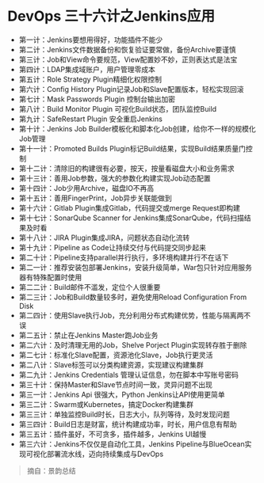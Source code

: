 # DevOps 三十六计之Jenkins应用

- 第一计：Jenkins要想用得好，功能插件不能少
- 第二计：Jenkins文件数据备份和恢复验证要常做，备份Archive要谨慎
- 第三计：Job和View命令要规范，View配置妙不妙，正则表达式是法宝
- 第四计：LDAP集成域账户，用户管理零成本
- 第五计：Role Strategy Plugin精细化权限控制
- 第六计：Config History Plugin记录Job和Slave配置版本，轻松实现回滚
- 第七计：Mask Passwords Plugin 控制台输出加密
- 第八计：Build Monitor Plugin 可视化Build状态，团队监控Build
- 第九计：SafeRestart Plugin 安全重启Jenkins
- 第十计：Jenkins Job Builder模板化和脚本化Job创建，给你不一样的规模化Job管理
- 第十一计：Promoted Builds Plugin标记Build结果，实现Build结果质量门控制
- 第十二计：清除旧的构建很有必要，按天，按量看磁盘大小和业务需求
- 第十三计：善用Job参数，强大的参数化构建实现Job动态配置
- 第十四计：Job少用Archive，磁盘IO不再高
- 第十五计：善用FingerPrint，Job异步关联能做到
- 第十六计：Gitlab Plugin集成Gitlab，代码提交或merge Request即构建
- 第十七计：SonarQube Scanner for Jenkins集成SonarQube，代码扫描结果及时看
- 第十八计：JIRA Plugin集成JIRA，问题状态自动化流转
- 第十九计：Pipeline as Code让持续交付与代码提交同步起来
- 第二十计：Pipeline支持parallel并行执行，多环境构建并行不在话下
- 第二一计：推荐安装包部署Jenkins，安装升级简单，War包只针对应用服务器有特殊配置时使用
- 第二二计：Build邮件不滥发，定位个人很重要
- 第二三计：Job和Build数量较多时，避免使用Reload Configuration From Disk
- 第二四计：使用Slave执行Job，充分利用分布式构建优势，性能与隔离两不误
- 第二五计：禁止在Jenkins Master跑Job业务
- 第二六计：及时清理无用的Job，Shelve Porject Plugin实现转存胜于删除
- 第二七计：标准化Slave配置，资源池化Slave，Job执行更灵活
- 第二八计：Slave标签可以分类构建资源，实现建议构建集群
- 第二九计：Jenkins Credentials 管理认证信息，勿在脚本中写账号密码
- 第三十计：保持Master和Slave节点时间一致，灵异问题不出现
- 第三一计：Jenkins Api 很强大，Python Jenkins让API使用更简单
- 第三二计：Swarm或Kubernetes，搞定Docker构建集群
- 第三三计：单独监控Build时长，日志大小，队列等待，及时发现问题
- 第三四计：Build日志是财富，统计构建成功率，时长，用户信息有帮助
- 第三五计：插件虽好，不可贪多，插件越多，Jenkins UI越慢
- 第三六计：Jenkins不仅仅是自动化工具，Jenkins Pipeline与BlueOcean实现可视化部署流水线，迈向持续集成与DevOps

> 摘自：景韵总结






